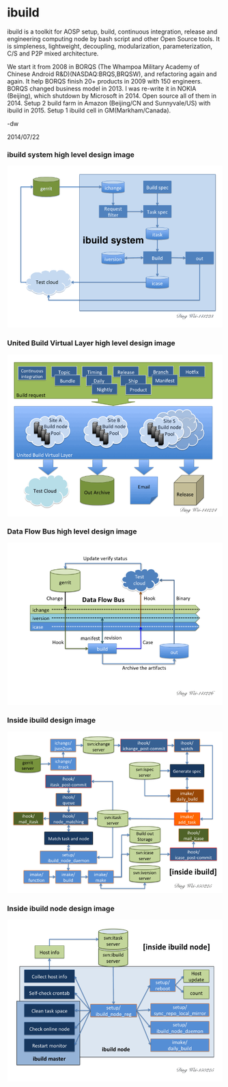 ibuild
======

ibuild is a toolkit for AOSP setup, build, continuous integration, release and engineering computing node by bash script and other Open Source tools. It is simpleness, lightweight, decoupling, modularization, parameterization, C/S and P2P mixed architecture.

We start it from 2008 in BORQS (The Whampoa Military Academy of Chinese Android R&D)(NASDAQ:BRQS,BRQSW), and refactoring again and again. It help BORQS finish 20+ products in 2009 with 150 engineers. BORQS changed business model in 2013.
I was re-write it in NOKIA (Beijing), which shutdown by Microsoft in 2014.
Open source all of them in 2014.
Setup 2 build farm in Amazon (Beijing/CN and Sunnyvale/US) with ibuild in 2015.
Setup 1 ibuild cell in GM(Markham/Canada).


-dw

2014/07/22

### ibuild system high level design image
![ibuild system high level design image](https://github.com/daviding924/ibuild/blob/master/doc/ibuild_system.gif)

### United Build Virtual Layer high level design image
![United Build Virtual Layer high level design image](https://github.com/daviding924/ibuild/blob/master/doc/united_build_virtual_layer.gif)

### Data Flow Bus high level design image
![Data Flow Bus high level design image](https://github.com/daviding924/ibuild/blob/master/doc/data_flow_bus.gif)

### Inside ibuild design image
![Inside ibuild design image](https://github.com/daviding924/ibuild/blob/master/doc/inside_ibuild.gif)

### Inside ibuild node design image
![Inside ibuild node design image](https://github.com/daviding924/ibuild/blob/master/doc/inside_ibuild_node.gif)


